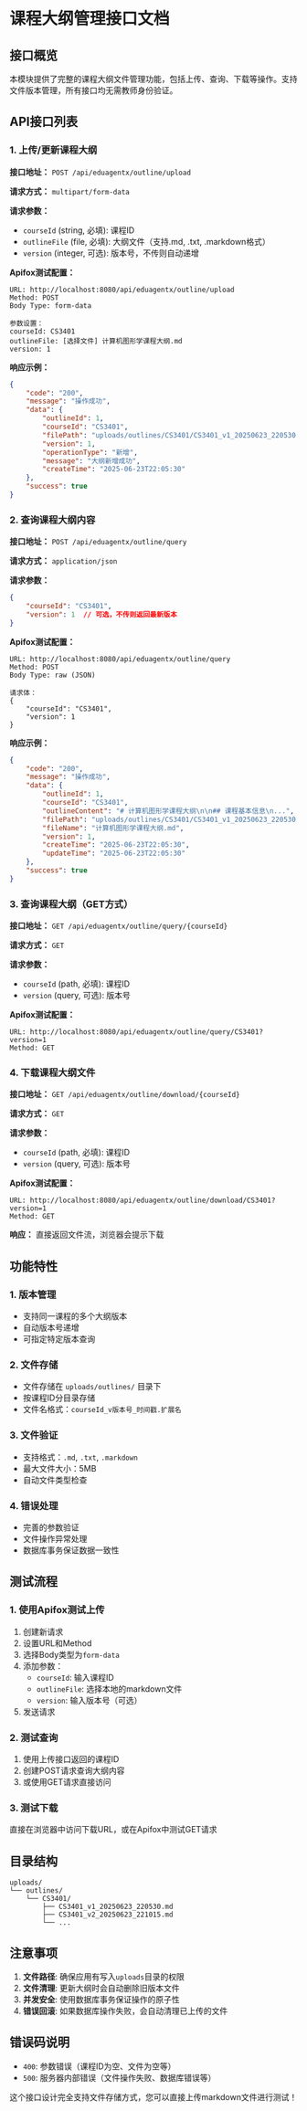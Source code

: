 # 课程大纲管理接口文档

## 接口概览

本模块提供了完整的课程大纲文件管理功能，包括上传、查询、下载等操作。支持文件版本管理，所有接口均无需教师身份验证。

## API接口列表

### 1. 上传/更新课程大纲

**接口地址：** `POST /api/eduagentx/outline/upload`

**请求方式：** `multipart/form-data`

**请求参数：**
- `courseId` (string, 必填): 课程ID
- `outlineFile` (file, 必填): 大纲文件（支持.md, .txt, .markdown格式）
- `version` (integer, 可选): 版本号，不传则自动递增

**Apifox测试配置：**
```
URL: http://localhost:8080/api/eduagentx/outline/upload
Method: POST
Body Type: form-data

参数设置：
courseId: CS3401
outlineFile: [选择文件] 计算机图形学课程大纲.md
version: 1
```

**响应示例：**
```json
{
    "code": "200",
    "message": "操作成功",
    "data": {
        "outlineId": 1,
        "courseId": "CS3401",
        "filePath": "uploads/outlines/CS3401/CS3401_v1_20250623_220530.md",
        "version": 1,
        "operationType": "新增",
        "message": "大纲新增成功",
        "createTime": "2025-06-23T22:05:30"
    },
    "success": true
}
```

### 2. 查询课程大纲内容

**接口地址：** `POST /api/eduagentx/outline/query`

**请求方式：** `application/json`

**请求参数：**
```json
{
    "courseId": "CS3401",
    "version": 1  // 可选，不传则返回最新版本
}
```

**Apifox测试配置：**
```
URL: http://localhost:8080/api/eduagentx/outline/query
Method: POST
Body Type: raw (JSON)

请求体：
{
    "courseId": "CS3401",
    "version": 1
}
```

**响应示例：**
```json
{
    "code": "200",
    "message": "操作成功",
    "data": {
        "outlineId": 1,
        "courseId": "CS3401",
        "outlineContent": "# 计算机图形学课程大纲\n\n## 课程基本信息\n...",
        "filePath": "uploads/outlines/CS3401/CS3401_v1_20250623_220530.md",
        "fileName": "计算机图形学课程大纲.md",
        "version": 1,
        "createTime": "2025-06-23T22:05:30",
        "updateTime": "2025-06-23T22:05:30"
    },
    "success": true
}
```

### 3. 查询课程大纲（GET方式）

**接口地址：** `GET /api/eduagentx/outline/query/{courseId}`

**请求方式：** `GET`

**请求参数：**
- `courseId` (path, 必填): 课程ID
- `version` (query, 可选): 版本号

**Apifox测试配置：**
```
URL: http://localhost:8080/api/eduagentx/outline/query/CS3401?version=1
Method: GET
```

### 4. 下载课程大纲文件

**接口地址：** `GET /api/eduagentx/outline/download/{courseId}`

**请求方式：** `GET`

**请求参数：**
- `courseId` (path, 必填): 课程ID
- `version` (query, 可选): 版本号

**Apifox测试配置：**
```
URL: http://localhost:8080/api/eduagentx/outline/download/CS3401?version=1
Method: GET
```

**响应：** 直接返回文件流，浏览器会提示下载

## 功能特性

### 1. 版本管理
- 支持同一课程的多个大纲版本
- 自动版本号递增
- 可指定特定版本查询

### 2. 文件存储
- 文件存储在 `uploads/outlines/` 目录下
- 按课程ID分目录存储
- 文件名格式：`courseId_v版本号_时间戳.扩展名`

### 3. 文件验证
- 支持格式：`.md`, `.txt`, `.markdown`
- 最大文件大小：5MB
- 自动文件类型检查

### 4. 错误处理
- 完善的参数验证
- 文件操作异常处理
- 数据库事务保证数据一致性

## 测试流程

### 1. 使用Apifox测试上传

1. 创建新请求
2. 设置URL和Method
3. 选择Body类型为`form-data`
4. 添加参数：
   - `courseId`: 输入课程ID
   - `outlineFile`: 选择本地的markdown文件
   - `version`: 输入版本号（可选）
5. 发送请求

### 2. 测试查询

1. 使用上传接口返回的课程ID
2. 创建POST请求查询大纲内容
3. 或使用GET请求直接访问

### 3. 测试下载

直接在浏览器中访问下载URL，或在Apifox中测试GET请求

## 目录结构

```
uploads/
└── outlines/
    └── CS3401/
        ├── CS3401_v1_20250623_220530.md
        ├── CS3401_v2_20250623_221015.md
        └── ...
```

## 注意事项

1. **文件路径**: 确保应用有写入`uploads`目录的权限
2. **文件清理**: 更新大纲时会自动删除旧版本文件
3. **并发安全**: 使用数据库事务保证操作的原子性
4. **错误回滚**: 如果数据库操作失败，会自动清理已上传的文件

## 错误码说明

- `400`: 参数错误（课程ID为空、文件为空等）
- `500`: 服务器内部错误（文件操作失败、数据库错误等）

这个接口设计完全支持文件存储方式，您可以直接上传markdown文件进行测试！
